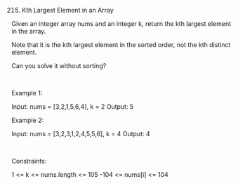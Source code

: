 215. Kth Largest Element in an Array

Given an integer array nums and an integer k, return the kth largest element in the array.

Note that it is the kth largest element in the sorted order, not the kth distinct element.

Can you solve it without sorting?

 

Example 1:

Input: nums = [3,2,1,5,6,4], k = 2
Output: 5


Example 2:

Input: nums = [3,2,3,1,2,4,5,5,6], k = 4
Output: 4


 

Constraints:

1 <= k <= nums.length <= 105
-104 <= nums[i] <= 104